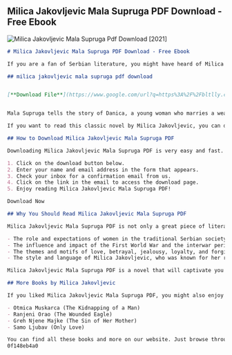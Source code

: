 ## Milica Jakovljevic Mala Supruga PDF Download - Free Ebook

 
![Milica Jakovljevic Mala Supruga Pdf Download \[2021\]](https://m.media-amazon.com/images/I/613UFNuLiRL._AC_UF1000,1000_QL80_.jpg)

 ```markdown <title>Milica Jakovljevic Mala Supruga PDF Download - Free Ebook</title> <meta name="description" content="Looking for Milica Jakovljevic Mala Supruga PDF Download? You can get this free ebook in PDF format from our website. Read on to find out more."> <meta name="keywords" content="milica jakovljevic mala supruga pdf download, milica jakovljevic mala supruga pdf, milica jakovljevic mala supruga ebook, milica jakovljevic mala supruga free download">  
# Milica Jakovljevic Mala Supruga PDF Download - Free Ebook
 
If you are a fan of Serbian literature, you might have heard of Milica Jakovljevic, also known as Mir-Jam. She was a popular writer in the first half of the 20th century, who wrote novels and short stories about love, marriage, and society. One of her most famous works is Mala Supruga (The Little Wife), which was published in 1937.
 
## milica jakovljevic mala supruga pdf download


[**Download File**](https://www.google.com/url?q=https%3A%2F%2Fbltlly.com%2F2tKnun&sa=D&sntz=1&usg=AOvVaw2RsVjQMVjP1o4uQO9AnQw9)

 
Mala Supruga tells the story of Danica, a young woman who marries a wealthy older man, Svetozar. She soon realizes that her husband is not the ideal partner she imagined, and that he has a secret past that haunts their relationship. Danica tries to find happiness and fulfillment in her marriage, but she faces many challenges and temptations along the way.
 
If you want to read this classic novel by Milica Jakovljevic, you can download it for free from our website. We have the PDF version of Mala Supruga, which you can read on your computer, tablet, or smartphone. You can also print it out if you prefer to read it on paper.
 
## How to Download Milica Jakovljevic Mala Supruga PDF
 
Downloading Milica Jakovljevic Mala Supruga PDF is very easy and fast. Just follow these simple steps:
 
1. Click on the download button below.
2. Enter your name and email address in the form that appears.
3. Check your inbox for a confirmation email from us.
4. Click on the link in the email to access the download page.
5. Enjoy reading Milica Jakovljevic Mala Supruga PDF!

Download Now
 
## Why You Should Read Milica Jakovljevic Mala Supruga PDF
 
Milica Jakovljevic Mala Supruga PDF is not only a great piece of literature, but also a valuable source of insight into the Serbian culture and history of the 1930s. By reading this novel, you will learn more about:

- The role and expectations of women in the traditional Serbian society.
- The influence and impact of the First World War and the interwar period on the Serbian people.
- The themes and motifs of love, betrayal, jealousy, loyalty, and forgiveness in human relationships.
- The style and language of Milica Jakovljevic, who was known for her realistic and witty narration.

Milica Jakovljevic Mala Supruga PDF is a novel that will captivate you with its plot, characters, and emotions. It is a book that you will not regret reading.
 
## More Books by Milica Jakovljevic
 
If you liked Milica Jakovljevic Mala Supruga PDF, you might also enjoy reading other books by this author. Some of her most popular titles are:

- Otmica Muskarca (The Kidnapping of a Man)
- Ranjeni Orao (The Wounded Eagle)
- Greh Njene Majke (The Sin of Her Mother)
- Samo Ljubav (Only Love)

You can find all these books and more on our website. Just browse through our collection
 0f148eb4a0
